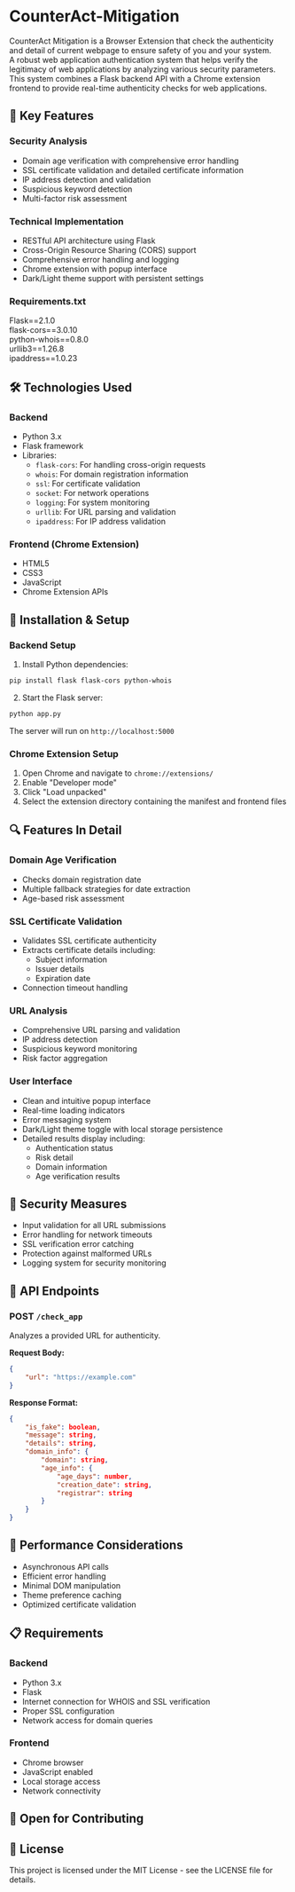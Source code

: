 # CounterAct-Mitigation
CounterAct Mitigation is a Browser Extension that check the authenticity and detail of current webpage to ensure safety of you and your system.<br>
A robust web application authentication system that helps verify the legitimacy of web applications by analyzing various security parameters. This system combines a Flask backend API with a Chrome extension frontend to provide real-time authenticity checks for web applications.<br>

## 🌟 Key Features<br>

### Security Analysis<br>
- Domain age verification with comprehensive error handling<br>
- SSL certificate validation and detailed certificate information<br>
- IP address detection and validation<br>
- Suspicious keyword detection<br>
- Multi-factor risk assessment<br>

### Technical Implementation<br>
- RESTful API architecture using Flask<br>
- Cross-Origin Resource Sharing (CORS) support<br>
- Comprehensive error handling and logging<br>
- Chrome extension with popup interface<br>
- Dark/Light theme support with persistent settings<br>

### Requirements.txt<br>
Flask==2.1.0<br>
flask-cors==3.0.10<br>
python-whois==0.8.0<br>
urllib3==1.26.8<br>
ipaddress==1.0.23<br>

## 🛠️ Technologies Used<br>

### Backend<br>
- Python 3.x<br>
- Flask framework<br>
- Libraries:<br>
  - `flask-cors`: For handling cross-origin requests<br>
  - `whois`: For domain registration information<br>
  - `ssl`: For certificate validation<br>
  - `socket`: For network operations<br>
  - `logging`: For system monitoring<br>
  - `urllib`: For URL parsing and validation<br>
  - `ipaddress`: For IP address validation<br>

### Frontend (Chrome Extension)<br>
- HTML5<br>
- CSS3<br>
- JavaScript<br>
- Chrome Extension APIs<br>

## 🔧 Installation & Setup<br>

### Backend Setup<br>
1. Install Python dependencies:
```bash
pip install flask flask-cors python-whois
```

2. Start the Flask server:
```bash
python app.py
```
The server will run on `http://localhost:5000`

### Chrome Extension Setup
1. Open Chrome and navigate to `chrome://extensions/`
2. Enable "Developer mode"
3. Click "Load unpacked"
4. Select the extension directory containing the manifest and frontend files

## 🔍 Features In Detail

### Domain Age Verification
- Checks domain registration date
- Multiple fallback strategies for date extraction
- Age-based risk assessment

### SSL Certificate Validation
- Validates SSL certificate authenticity
- Extracts certificate details including:
  - Subject information
  - Issuer details
  - Expiration date
- Connection timeout handling

### URL Analysis
- Comprehensive URL parsing and validation
- IP address detection
- Suspicious keyword monitoring
- Risk factor aggregation

### User Interface
- Clean and intuitive popup interface
- Real-time loading indicators
- Error messaging system
- Dark/Light theme toggle with local storage persistence
- Detailed results display including:
  - Authentication status
  - Risk detail
  - Domain information
  - Age verification results

## 🔐 Security Measures

- Input validation for all URL submissions
- Error handling for network timeouts
- SSL verification error catching
- Protection against malformed URLs
- Logging system for security monitoring

## 📝 API Endpoints

### POST `/check_app`
Analyzes a provided URL for authenticity.

**Request Body:**
```json
{
    "url": "https://example.com"
}
```

**Response Format:**
```json
{
    "is_fake": boolean,
    "message": string,
    "details": string,
    "domain_info": {
        "domain": string,
        "age_info": {
            "age_days": number,
            "creation_date": string,
            "registrar": string
        }
    }
}
```

## 🚀 Performance Considerations

- Asynchronous API calls
- Efficient error handling
- Minimal DOM manipulation
- Theme preference caching
- Optimized certificate validation

## 📋 Requirements

### Backend
- Python 3.x
- Flask
- Internet connection for WHOIS and SSL verification
- Proper SSL configuration
- Network access for domain queries

### Frontend
- Chrome browser
- JavaScript enabled
- Local storage access
- Network connectivity

## 🤝 Open for Contributing
## 📄 License
This project is licensed under the MIT License - see the LICENSE file for details.

